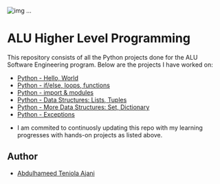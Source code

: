 ![img](https://start.alueducation.com/resource/1568810909000/AluLogoForAdmissions)
...
# ALU Higher Level Programming

This repository consists of all the Python projects done for the ALU Software Engineering program. Below are the projects I have worked on:

* [Python - Hello, World](python-hello_world)
* [Python - if/else, loops, functions](./python-if_else_loops_functions)
* [Python - import & modules](./python-import_modules)
* [Python - Data Structures: Lists, Tuples](./python-data_structures)
* [Python - More Data Structures: Set, Dictionary](./python-more_data_structures)
* [Python - Exceptions](./python-exceptions)

- I am commited to continuosly updating this repo with my learning progresses with hands-on projects as listed above.

## Author 
* [Abdulhameed Teniola Ajani](https://www.linkedin.com/in/abdulhameed-ajani/)
